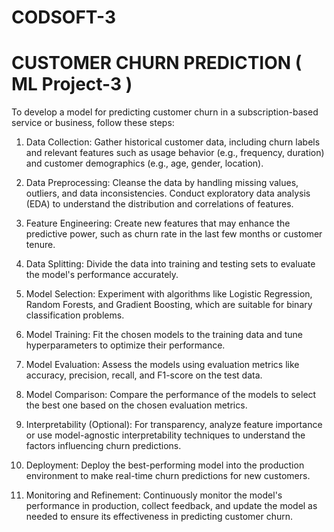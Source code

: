 # CODSOFT-3
# CUSTOMER CHURN  PREDICTION ( ML Project-3 )
To develop a model for predicting customer churn in a subscription-based service or business, follow these steps:

1. Data Collection: Gather historical customer data, including churn labels and relevant features such as usage behavior (e.g., frequency, duration) and customer demographics (e.g., age, gender, location).

2. Data Preprocessing: Cleanse the data by handling missing values, outliers, and data inconsistencies. Conduct exploratory data analysis (EDA) to understand the distribution and correlations of features.

3. Feature Engineering: Create new features that may enhance the predictive power, such as churn rate in the last few months or customer tenure.

4. Data Splitting: Divide the data into training and testing sets to evaluate the model's performance accurately.

5. Model Selection: Experiment with algorithms like Logistic Regression, Random Forests, and Gradient Boosting, which are suitable for binary classification problems.

6. Model Training: Fit the chosen models to the training data and tune hyperparameters to optimize their performance.

7. Model Evaluation: Assess the models using evaluation metrics like accuracy, precision, recall, and F1-score on the test data.

8. Model Comparison: Compare the performance of the models to select the best one based on the chosen evaluation metrics.

9. Interpretability (Optional): For transparency, analyze feature importance or use model-agnostic interpretability techniques to understand the factors influencing churn predictions.

10. Deployment: Deploy the best-performing model into the production environment to make real-time churn predictions for new customers.

11. Monitoring and Refinement: Continuously monitor the model's performance in production, collect feedback, and update the model as needed to ensure its effectiveness in predicting customer churn.
